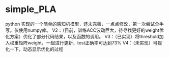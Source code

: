 # simple_PLA
python 实现的一个简单的感知机模型，还未完善，一点点修改，第一次尝试全手写。仅使用numpy库。 
V2：（目前，训练ACC波动巨大，待寻找更好的weight优化方案）优化了部分代码结果，以及函数的调用。
V3：（已实现）将threshold加入权重矩阵weight，一起进行更新，test正确率可达到73%
V4：（未实现）可视化一下，动态显示优化的过程
